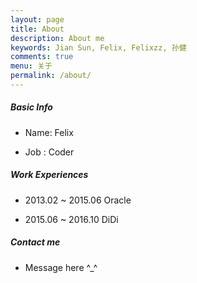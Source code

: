 ```yaml
---
layout: page
title: About
description: About me
keywords: Jian Sun, Felix, Felixzz, 孙健
comments: true
menu: 关于
permalink: /about/
---
```


##### Basic Info

* Name: Felix

* Job : Coder

##### Work Experiences

* 2013.02 ~ 2015.06  Oracle

* 2015.06 ~ 2016.10  DiDi

##### Contact me

* Message here ^_^
